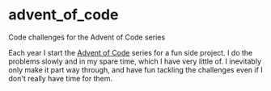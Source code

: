 # advent_of_code
Code challenges for the Advent of Code series

Each year I start the [Advent of Code](https://adventofcode.com/) series for a fun side project. I do the problems slowly and in my spare time, which I have very little of. I inevitably only make it part way through, and have fun tackling the challenges even if I don't really have time for them.
